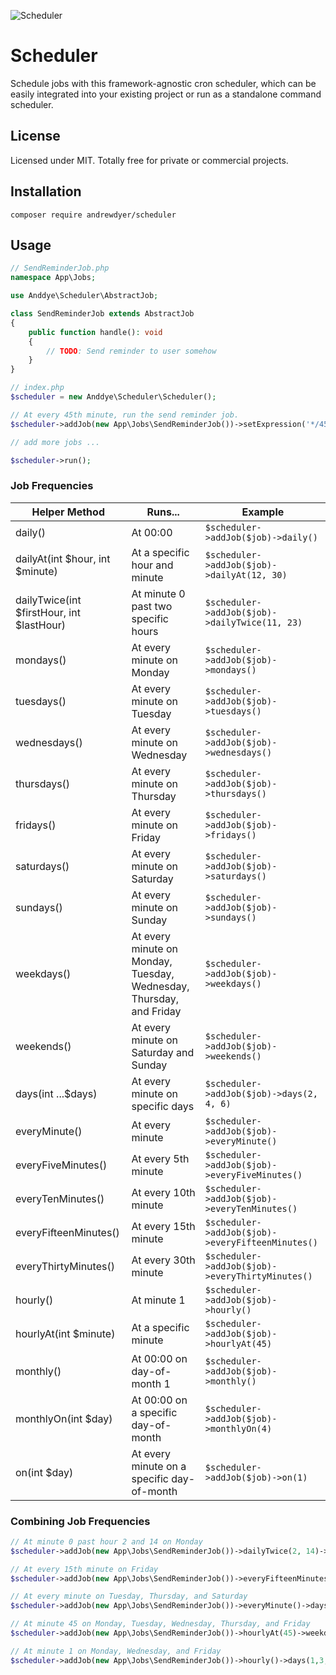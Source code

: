 ![Scheduler](https://public-assets.andrewdyer.rocks/images/covers/scheduler.png)

# Scheduler
Schedule jobs with this framework-agnostic cron scheduler, which can be easily integrated into your existing project or run as a standalone command scheduler.

## License
Licensed under MIT. Totally free for private or commercial projects.

## Installation
```text
composer require andrewdyer/scheduler
```

## Usage

```php
// SendReminderJob.php
namespace App\Jobs;

use Anddye\Scheduler\AbstractJob;

class SendReminderJob extends AbstractJob
{
    public function handle(): void
    {
        // TODO: Send reminder to user somehow
    }
}
```

```php
// index.php
$scheduler = new Anddye\Scheduler\Scheduler();

// At every 45th minute, run the send reminder job.
$scheduler->addJob(new App\Jobs\SendReminderJob())->setExpression('*/45 * * * *');

// add more jobs ...

$scheduler->run();
```

### Job Frequencies
| Helper Method | Runs... | Example |
| --- | --- | --- |
| daily()| At 00:00 | `$scheduler->addJob($job)->daily()` |
| dailyAt(int $hour, int $minute)| At a specific hour and minute | `$scheduler->addJob($job)->dailyAt(12, 30)` |
| dailyTwice(int $firstHour, int $lastHour) | At minute 0 past two specific hours | `$scheduler->addJob($job)->dailyTwice(11, 23)` |
| mondays() | At every minute on Monday | `$scheduler->addJob($job)->mondays()` |
| tuesdays() | At every minute on Tuesday | `$scheduler->addJob($job)->tuesdays()` |
| wednesdays() | At every minute on Wednesday | `$scheduler->addJob($job)->wednesdays()` |
| thursdays() | At every minute on Thursday | `$scheduler->addJob($job)->thursdays()` |
| fridays() | At every minute on Friday | `$scheduler->addJob($job)->fridays()` |
| saturdays() | At every minute on Saturday | `$scheduler->addJob($job)->saturdays()` |
| sundays() | At every minute on Sunday | `$scheduler->addJob($job)->sundays()` |
| weekdays() | At every minute on Monday, Tuesday, Wednesday, Thursday, and Friday | `$scheduler->addJob($job)->weekdays()` |
| weekends() | At every minute on Saturday and Sunday | `$scheduler->addJob($job)->weekends()` |
| days(int ...$days) | At every minute on specific days | `$scheduler->addJob($job)->days(2, 4, 6)` |
| everyMinute() | At every minute | `$scheduler->addJob($job)->everyMinute()` |
| everyFiveMinutes() | At every 5th minute | `$scheduler->addJob($job)->everyFiveMinutes()` |
| everyTenMinutes() | At every 10th minute| `$scheduler->addJob($job)->everyTenMinutes()` |
| everyFifteenMinutes() | At every 15th minute | `$scheduler->addJob($job)->everyFifteenMinutes()` |
| everyThirtyMinutes() | At every 30th minute | `$scheduler->addJob($job)->everyThirtyMinutes()` |
| hourly() | At minute 1 | `$scheduler->addJob($job)->hourly()` |
| hourlyAt(int $minute) | At a specific minute | `$scheduler->addJob($job)->hourlyAt(45)` |
| monthly() | At 00:00 on day-of-month 1 | `$scheduler->addJob($job)->monthly()` |
| monthlyOn(int $day) | At 00:00 on a specific day-of-month | `$scheduler->addJob($job)->monthlyOn(4)` |
| on(int $day) | At every minute on a specific day-of-month | `$scheduler->addJob($job)->on(1)` |

### Combining Job Frequencies
```php
// At minute 0 past hour 2 and 14 on Monday
$scheduler->addJob(new App\Jobs\SendReminderJob())->dailyTwice(2, 14)->mondays();
```

```php
// At every 15th minute on Friday
$scheduler->addJob(new App\Jobs\SendReminderJob())->everyFifteenMinutes()->fridays();
```

```php
// At every minute on Tuesday, Thursday, and Saturday
$scheduler->addJob(new App\Jobs\SendReminderJob())->everyMinute()->days(2, 4, 6);
```

```php
// At minute 45 on Monday, Tuesday, Wednesday, Thursday, and Friday
$scheduler->addJob(new App\Jobs\SendReminderJob())->hourlyAt(45)->weekdays();
```

```php
// At minute 1 on Monday, Wednesday, and Friday
$scheduler->addJob(new App\Jobs\SendReminderJob())->hourly()->days(1,3,5);
```
